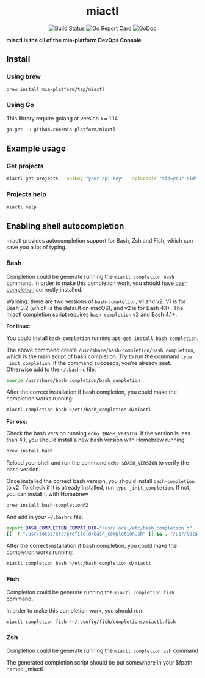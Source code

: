 <div align="center">

# miactl

[![Build Status][github-actions-svg]][github-actions]
[![Go Report Card][go-report-card]][go-report-card-link]
[![GoDoc][godoc-svg]][godoc-link]

</div>

**miactl is the cli of the mia-platform DevOps Console**

## Install

### Using brew

```sh
brew install mia-platform/tap/miactl
```

### Using Go

This library require golang at version >= 1.14

```sh
go get -u github.com/mia-platform/miactl
```

## Example usage

### Get projects

```sh
miactl get projects --apiKey "your-api-key" --apiCookie "sid=your-sid" --apiBaseUrl "https://console.url/"
```

### Projects help

```sh
miactl help
```


## Enabling shell autocompletion

miactl provides autocompletion support for Bash, Zsh and Fish, which can save you a lot of typing.

### Bash

Completion could be generate running the `miactl completion bash` command.
In order to make this completion work, you should have [bash completion](https://github.com/scop/bash-completion)
correctly installed.

Warning: there are two versions of `bash-completion`, v1 and v2. V1 is for Bash 3.2 (which is the default on macOS), and v2 is for Bash 4.1+. The miactl completion script requires `bash-completion` v2 and Bash 4.1+.

**For linux:**

You could install `bash-completion` running `apt-get install bash-completion`.

The above command create `/usr/share/bash-completion/bash_completion`, which is the main script of bash completion.
Try to run the command `type _init_completion`. If the command succeeds, you're already seet. Otherwise add to the `~/.bashrc` file:

```sh
source /usr/share/bash-completion/bash_completion
```

After the correct installation if bash completion, you could make the completion works running:
```sh
miactl completion bash >/etc/bash_completion.d/miactl
```

**For osx:**

Check the bash version running `echo $BASH_VERSION`. If the version is less than 4.1, you should install a new bash version with Homebrew running

```sh
brew install bash
```

Reload your shell and run the command `echo $BASH_VERSION` to verify the bash version.

Once installed the correct bash version, you should install `bash-completion` to v2. To check if it is already installed, run `type _init_completion`. If not, you can install it with Homebrew

```sh
brew install bash-completion@2
````

And add in your `~/.bashrc` file:
```sh
export BASH_COMPLETION_COMPAT_DIR="/usr/local/etc/bash_completion.d"
[[ -r "/usr/local/etc/profile.d/bash_completion.sh" ]] && . "/usr/local/etc/profile.d/bash_completion.sh"
```

After the correct installation if bash completion, you could make the completion works running:
```sh
miactl completion bash >/etc/bash_completion.d/miactl
```

### Fish

Completion could be generate running the `miactl completion fish` command.

In order to make this completion work, you should run:
```sh
miactl completion fish >~/.config/fish/completions/miactl.fish
```

### Zsh

Completion could be generate running the `miactl completion zsh` command

The generated completion script should be put somewhere in your $fpath named _miactl.


[github-actions]: https://github.com/mia-platform/miactl/actions
[github-actions-svg]: https://github.com/mia-platform/miactl/workflows/Test%20and%20build/badge.svg
[godoc-svg]: https://godoc.org/github.com/mia-platform/miactl?status.svg
[godoc-link]: https://godoc.org/github.com/mia-platform/miactl
[go-report-card]: https://goreportcard.com/badge/github.com/mia-platform/miactl
[go-report-card-link]: https://goreportcard.com/report/github.com/mia-platform/miactl
[semver]: https://semver.org/
